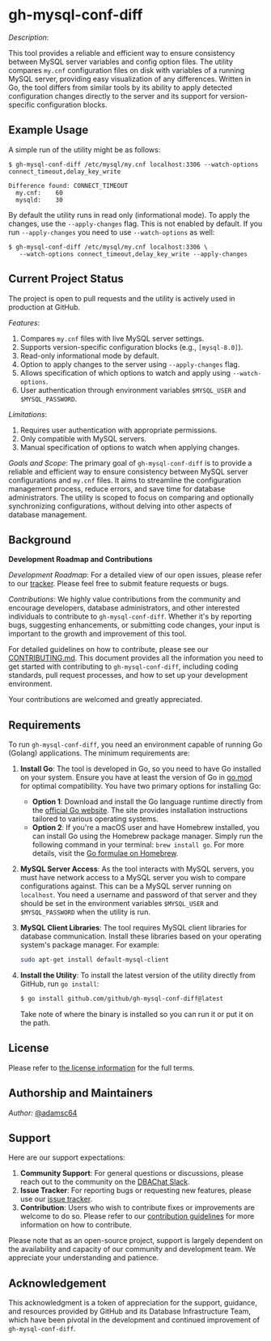 # gh-mysql-conf-diff

_Description_: 

This tool provides a reliable and efficient way to ensure consistency between MySQL server variables and config option files. The utility compares `my.cnf` configuration files on disk with variables of a running MySQL server, providing easy visualization of any differences. Written in Go, the tool differs from similar tools by its ability to apply detected configuration changes directly to the server and its support for version-specific configuration blocks.

## Example Usage

A simple run of the utility might be as follows:
```
$ gh-mysql-conf-diff /etc/mysql/my.cnf localhost:3306 --watch-options connect_timeout,delay_key_write

Difference found: CONNECT_TIMEOUT
  my.cnf:    60
  mysqld:    30
```

By default the utility runs in read only (informational mode). To apply the
changes, use the `--apply-changes` flag. This is not enabled by default. If
you run `--apply-changes` you need to use `--watch-options` as well:

	$ gh-mysql-conf-diff /etc/mysql/my.cnf localhost:3306 \
	   --watch-options connect_timeout,delay_key_write --apply-changes

## Current Project Status

The project is open to pull requests and the utility is actively used in production at GitHub.

_Features_:
1. Compares `my.cnf` files with live MySQL server settings.
2. Supports version-specific configuration blocks (e.g., `[mysql-8.0]`).
3. Read-only informational mode by default.
4. Option to apply changes to the server using `--apply-changes` flag.
5. Allows specification of which options to watch and apply using `--watch-options`.
6. User authentication through environment variables `$MYSQL_USER` and `$MYSQL_PASSWORD`.

_Limitations_:
1. Requires user authentication with appropriate permissions.
2. Only compatible with MySQL servers.
3. Manual specification of options to watch when applying changes.

_Goals and Scope_:
The primary goal of `gh-mysql-conf-diff` is to provide a reliable and efficient way to ensure consistency between MySQL server configurations and `my.cnf` files. It aims to streamline the configuration management process, reduce errors, and save time for database administrators. The utility is scoped to focus on comparing and optionally synchronizing configurations, without delving into other aspects of database management.

## Background 

**Development Roadmap and Contributions**

_Development Roadmap_:
For a detailed view of our open issues, please refer to our [tracker](https://github.com/github/gh-mysql-conf-diff/issues). Please feel free to submit feature requests or bugs.

_Contributions_:
We highly value contributions from the community and encourage developers, database administrators, and other interested individuals to contribute to `gh-mysql-conf-diff`. Whether it's by reporting bugs, suggesting enhancements, or submitting code changes, your input is important to the growth and improvement of this tool.

For detailed guidelines on how to contribute, please see our [CONTRIBUTING.md](CONTRIBUTING.md). This document provides all the information you need to get started with contributing to `gh-mysql-conf-diff`, including coding standards, pull request processes, and how to set up your development environment.

Your contributions are welcomed and greatly appreciated.

## Requirements

To run `gh-mysql-conf-diff`, you need an environment capable of running Go (Golang) applications. The minimum requirements are:

1. **Install Go**: The tool is developed in Go, so you need to have Go installed on your system. Ensure you have at least the version of Go in [go.mod](go.mod) for optimal compatibility. You have two primary options for installing Go:
	- **Option 1**: Download and install the Go language runtime directly from the [official Go website](https://go.dev/doc/install). The site provides installation instructions tailored to various operating systems.
	- **Option 2**: If you're a macOS user and have Homebrew installed, you can install Go using the Homebrew package manager. Simply run the following command in your terminal: `brew install go`. For more details, visit the [Go formulae on Homebrew](https://formulae.brew.sh/formula/go).
1. **MySQL Server Access**: As the tool interacts with MySQL servers, you must have network access to a MySQL server you wish to compare configurations against. This can be a MySQL server running on `localhost`. You need a username and password of that server and they should be set in the environment variables `$MYSQL_USER` and `$MYSQL_PASSWORD` when the utility is run.
1. **MySQL Client Libraries**: The tool requires MySQL client libraries for database communication. Install these libraries based on your operating system's package manager. For example:

    ```bash
    sudo apt-get install default-mysql-client
    ```
1. **Install the Utility**: To install the latest version of the utility directly from GitHub, run `go install`:

	```bash
	$ go install github.com/github/gh-mysql-conf-diff@latest
	```
	Take note of where the binary is installed so you can run it or put it on the path.

## License 

Please refer to [the license information](./LICENSE.txt) for the full terms.

## Authorship and Maintainers

_Author:_ [@adamsc64](https://github.com/adamsc64)

## Support

Here are our support expectations:

1. **Community Support**: For general questions or discussions, please reach out to the community on the [DBAChat Slack](https://dbachat.slack.com/).
1. **Issue Tracker**: For reporting bugs or requesting new features, please use our [issue tracker](https://github.com/github/gh-mysql-conf-diff/issues).
1. **Contribution**: Users who wish to contribute fixes or improvements are welcome to do so. Please refer to our [contribution guidelines](CONTRIBUTING.md) for more information on how to contribute.

Please note that as an open-source project, support is largely dependent on the availability and capacity of our community and development team. We appreciate your understanding and patience.

## Acknowledgement

This acknowledgment is a token of appreciation for the support, guidance, and resources provided by GitHub and its Database Infrastructure Team, which have been pivotal in the development and continued improvement of `gh-mysql-conf-diff`.
